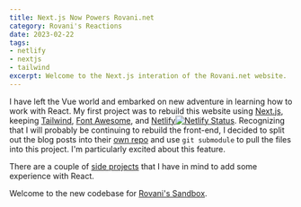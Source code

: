 ```yaml
---
title: Next.js Now Powers Rovani.net
category: Rovani's Reactions
date: 2023-02-22
tags:
- netlify
- nextjs
- tailwind
excerpt: Welcome to the Next.js interation of the Rovani.net website.
---
```


I have left the Vue world and embarked on new adventure in learning how to work with React. My first project was to rebuild this website using [Next.js](https://nextjs.org/), keeping [Tailwind](https://tailwindcss.com), [Font Awesome](https://fontawesome.com/), and [Netlify](https://rovaninet)[![Netlify Status](https://api.netlify.com/api/v1/badges/b2009454-0f58-40af-b988-f83660d44634/deploy-status)](https://app.netlify.com/sites/rovaninet-nextjs/deploys). Recognizing that I will probably be continuing to rebuild the front-end, I decided to split out the blog posts into their [own repo](https://github.com/drovani/rovaninet-posts) and use `git submodule` to pull the files into this project. I'm particularly excited about this feature.

There are a couple of [side projects](/side-projects) that I have in mind to add some experience with React.

Welcome to the new codebase for [Rovani's Sandbox](https://rovani.net).

